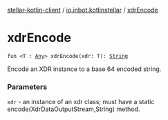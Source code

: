 [stellar-kotlin-client](../index.md) / [io.inbot.kotlinstellar](index.md) / [xdrEncode](./xdr-encode.md)

# xdrEncode

`fun <T : `[`Any`](https://kotlinlang.org/api/latest/jvm/stdlib/kotlin/-any/index.html)`> xdrEncode(xdr: T): `[`String`](https://kotlinlang.org/api/latest/jvm/stdlib/kotlin/-string/index.html)

Encode an XDR instance to a base 64 encoded string.

### Parameters

`xdr` - an instance of an xdr class; must have a static encode(XdrDataOutputStream,String) method.
